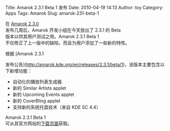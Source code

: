 Title: Amarok 2.3.1 Beta 1 发布
Date: 2010-04-19 14:13
Author: toy
Category: Apps
Tags: Amarok
Slug: amarok-231-beta-1

在 [Amarok
2.3.0](http://linuxtoy.org/archives/amarok-230-clear-light.html)  
发布几周后，Amarok 开发小组在今天放出了 2.3.1 的 Beta  
版本以供其用户测试之用。Amarok 2.3.1 Beta 1  
不仅修正了上一版中的缺陷，而且为用户添加了一些新的特性。

根据 [Amarok 2.3.1  

发布公告](http://amarok.kde.org/en/releases/2.3.1/beta/1)，该版本主要包含以下新增功能：

+ 自动化的播放列表生成器  
+ 新的 Similar Artists applet  
+ 新的 Upcoming Events applet  
+ 新的 CoverBling applet  
+ 支持新的系统托盘技术（来自 KDE SC 4.4）

Amarok 2.3.1 Beta 1  
可从其官方网站的[下载页面](http://amarok.kde.org/wiki/Download)获取。
